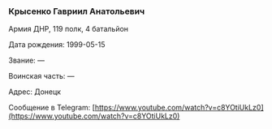 ### Крысенко Гавриил Анатольевич

Армия ДНР, 119 полк, 4 батальйон

Дата рождения: 1999-05-15

Звание: —

Воинская часть: —

Адрес: Донецк

Сообщение в Telegram: [https://www.youtube.com/watch?v=c8YOtiUkLz0](https://www.youtube.com/watch?v=c8YOtiUkLz0)
